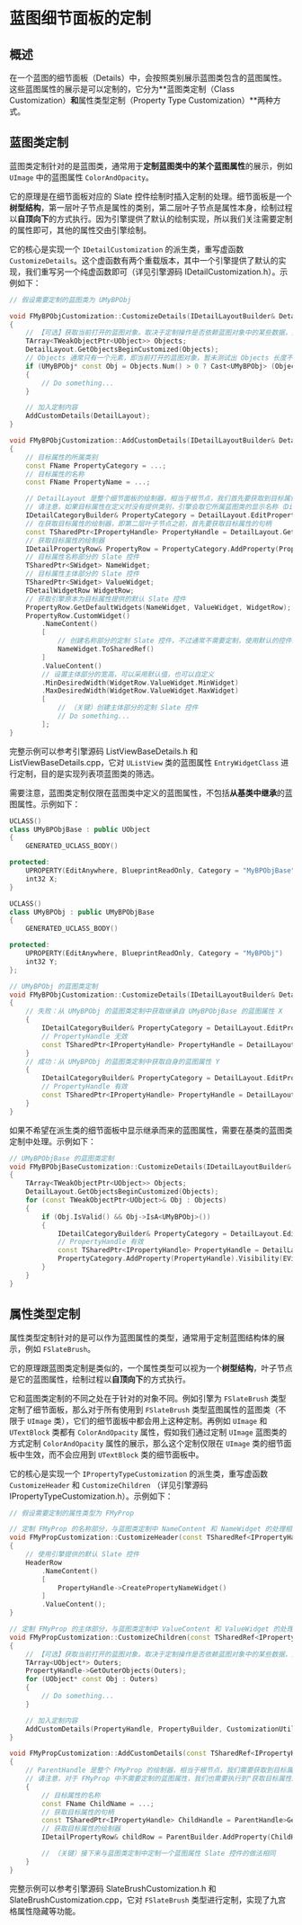 # 蓝图细节面板的定制


## 概述

在一个蓝图的细节面板（Details）中，会按照类别展示蓝图类包含的蓝图属性。这些蓝图属性的展示是可以定制的，它分为**蓝图类定制（Class Customization）**和**属性类型定制（Property Type Customization）**两种方式。


## 蓝图类定制

蓝图类定制针对的是蓝图类，通常用于**定制蓝图类中的某个蓝图属性**的展示，例如 `UImage` 中的蓝图属性 `ColorAndOpacity`。

它的原理是在细节面板对应的 Slate 控件绘制时插入定制的处理。细节面板是一个**树型结构**，第一层叶子节点是属性的类别，第二层叶子节点是属性本身，绘制过程以**自顶向下**的方式执行。因为引擎提供了默认的绘制实现，所以我们关注需要定制的属性即可，其他的属性交由引擎绘制。

它的核心是实现一个 `IDetailCustomization` 的派生类，重写虚函数 `CustomizeDetails`。这个虚函数有两个重载版本，其中一个引擎提供了默认的实现，我们重写另一个纯虚函数即可（详见引擎源码 IDetailCustomization\.h）。示例如下：

```c++
// 假设需要定制的蓝图类为 UMyBPObj

void FMyBPObjCustomization::CustomizeDetails(IDetailLayoutBuilder& DetailLayout)
{
    // 【可选】获取当前打开的蓝图对象。取决于定制操作是否依赖蓝图对象中的某些数据，如无需要可以跳过
    TArray<TWeakObjectPtr<UObject>> Objects;
    DetailLayout.GetObjectsBeginCustomized(Objects);
    // Objects 通常只有一个元素，即当前打开的蓝图对象，暂未测试出 Objects 长度不为1的情况
    if (UMyBPObj* const Obj = Objects.Num() > 0 ? Cast<UMyBPObj> (Objects[0].Get()) : nullptr)
    {
        // Do something...
    }

    // 加入定制内容
    AddCustomDetails(DetailLayout);
}

void FMyBPObjCustomization::AddCustomDetails(IDetailLayoutBuilder& DetailLayout)
{
    // 目标属性的所属类别
    const FName PropertyCategory = ...;
    // 目标属性的名称
    const FName PropertyName = ...;

    // DetailLayout 是整个细节面板的绘制器，相当于根节点，我们首先要获取到目标属性所属类别的绘制器，即第一层叶子节点
    // 请注意，如果目标属性在定义时没有提供类别，引擎会取它所属蓝图类的显示名称（DisplayName）作为默认类别名称，例如蓝图类 UMyBPObj 的默认类别名称为"My BP Obj"
    IDetailCategoryBuilder& PropertyCategory = DetailLayout.EditProperty(PropertyCategory);
    // 在获取目标属性的绘制器，即第二层叶子节点之前，首先要获取目标属性的句柄
    const TSharedPtr<IPropertyHandle> PropertyHandle = DetailLayout.GetProperty(PropertyName);
    // 获取目标属性的绘制器
    IDetailPropertyRow& PropertyRow = PropertyCategory.AddProperty(PropertyHandle);
    // 目标属性名称部分的 Slate 控件
    TSharedPtr<SWidget> NameWidget;
    // 目标属性主体部分的 Slate 控件
    TSharedPtr<SWidget> ValueWidget;
    FDetailWidgetRow WidgetRow;
    // 获取引擎原本为目标属性提供的默认 Slate 控件
    PropertyRow.GetDefaultWidgets(NameWidget, ValueWidget, WidgetRow);
    PropertyRow.CustomWidget()
        .NameContent()
        [
            // 创建名称部分的定制 Slate 控件，不过通常不需要定制，使用默认的控件即可
            NameWidget.ToSharedRef()
        ]
        .ValueContent()
        // 设置主体部分的宽高，可以采用默认值，也可以自定义
        .MinDesiredWidth(WidgetRow.ValueWidget.MinWidget)
        .MaxDesiredWidth(WidgetRow.ValueWidget.MaxWidget)
        [
            // （关键）创建主体部分的定制 Slate 控件
            // Do something...
        ];
}
```

完整示例可以参考引擎源码 ListViewBaseDetails\.h 和 ListViewBaseDetails\.cpp，它对 `UListView` 类的蓝图属性 `EntryWidgetClass` 进行定制，目的是实现列表项蓝图类的筛选。

需要注意，蓝图类定制仅限在蓝图类中定义的蓝图属性，不包括**从基类中继承**的蓝图属性。示例如下：

```c++
UCLASS()
class UMyBPObjBase : public UObject
{
    GENERATED_UCLASS_BODY()

protected:
    UPROPERTY(EditAnywhere, BlueprintReadOnly, Category = "MyBPObjBase")
    int32 X;
}

UCLASS()
class UMyBPObj : public UMyBPObjBase
{
    GENERATED_UCLASS_BODY()

protected:
    UPROPERTY(EditAnywhere, BlueprintReadOnly, Category = "MyBPObj")
    int32 Y;
};

// UMyBPObj 的蓝图类定制
void FMyBPObjCustomization::CustomizeDetails(IDetailLayoutBuilder& DetailLayout)
{
    // 失败：从 UMyBPObj 的蓝图类定制中获取继承自 UMyBPObjBase 的蓝图属性 X
    {
        IDetailCategoryBuilder& PropertyCategory = DetailLayout.EditProperty(TEXT("MyBPObjBase"));
        // PropertyHandle 无效
        const TSharedPtr<IPropertyHandle> PropertyHandle = DetailLayout.GetProperty(TEXT("X"));
    }
    // 成功：从 UMyBPObj 的蓝图类定制中获取自身的蓝图属性 Y
    {
        IDetailCategoryBuilder& PropertyCategory = DetailLayout.EditProperty(TEXT("MyBPObj"));
        // PropertyHandle 有效
        const TSharedPtr<IPropertyHandle> PropertyHandle = DetailLayout.GetProperty(TEXT("Y"));
    }
}
```

如果不希望在派生类的细节面板中显示继承而来的蓝图属性，需要在基类的蓝图类定制中处理。示例如下：

```c++
// UMyBPObjBase 的蓝图类定制
void FMyBPObjBaseCustomization::CustomizeDetails(IDetailLayoutBuilder& DetailLayout)
{
    TArray<TWeakObjectPtr<UObject>> Objects;
    DetailLayout.GetObjectsBeginCustomized(Objects);
    for (const TWeakObjectPtr<UObject>& Obj : Objects)
    {
        if (Obj.IsValid() && Obj->IsA<UMyBPObj>())
        {
            IDetailCategoryBuilder& PropertyCategory = DetailLayout.EditProperty(TEXT("MyBPObjBase"));
            // PropertyHandle 有效
            const TSharedPtr<IPropertyHandle> PropertyHandle = DetailLayout.GetProperty(TEXT("X"));
            PropertyCategory.AddProperty(PropertyHandle).Visibility(EVisibility::Collapsed);
        }
    }
}
```


## 属性类型定制

属性类型定制针对的是可以作为蓝图属性的类型，通常用于定制蓝图结构体的展示，例如 `FSlateBrush`。

它的原理跟蓝图类定制是类似的，一个属性类型可以视为一个**树型结构**，叶子节点是它的蓝图属性，绘制过程以**自顶向下**的方式执行。

它和蓝图类定制的不同之处在于针对的对象不同。例如引擎为 `FSlateBrush` 类型定制了细节面板，那么对于所有使用到 `FSlateBrush` 类型蓝图属性的蓝图类（不限于 `UImage` 类），它们的细节面板中都会用上这种定制。再例如 `UImage` 和 `UTextBlock` 类都有 `ColorAndOpacity` 属性，假如我们通过定制 `UImage` 蓝图类的方式定制 `ColorAndOpacity` 属性的展示，那么这个定制仅限在 `UImage` 类的细节面板中生效，而不会应用到 `UTextBlock` 类的细节面板中。

它的核心是实现一个 `IPropertyTypeCustomization` 的派生类，重写虚函数 `CustomizeHeader` 和 `CustomizeChildren` （详见引擎源码 IPropertyTypeCustomization\.h）。示例如下：

```c++
// 假设需要定制的属性类型为 FMyProp

// 定制 FMyProp 的名称部分，与蓝图类定制中 NameContent 和 NameWidget 的处理相似，通常不需要定制，使用默认方式即可
void FMyPropCustomization::CustomizeHeader(const TSharedRef<IPropertyHandle>& PropertyHandle, FDetailWidgetRow& HeaderRow, IPropertyTypeCustomizationUtils& CustomizationUtils)
{
    // 使用引擎提供的默认 Slate 控件
	HeaderRow
        .NameContent()
        [
            PropertyHandle->CreatePropertyNameWidget()
        ]
        .ValueContent();
}

// 定制 FMyProp 的主体部分，与蓝图类定制中 ValueContent 和 ValueWidget 的处理相似，属于关键部分
void FMyPropCustomization::CustomizeChildren(const TSharedRef<IPropertyHandle> PropertyHandle, FDetailChildrenBuilder& PropertyBuilder, IPropertyTypeCustomizationUtils& CustomizationUtils)
{
    // 【可选】获取当前打开的蓝图对象。取决于定制操作是否依赖蓝图对象中的某些数据，如无需要可以跳过
    TArray<UObject*> Outers;
    PropertyHandle->GetOuterObjects(Outers);
    for (UObject* const Obj : Outers)
    {
        // Do something...
    }

    // 加入定制内容
    AddCustomDetails(PropertyHandle, PropertyBuilder, CustomizationUtils);
}

void FMyPropCustomization::AddCustomDetails(const TSharedRef<IPropertyHandle> ParentHandle, FDetailChildrenBuilder& ParentBuilder, IPropertyTypeCustomizationUtils& CustomizationUtils)
{
    // ParentHandle 是整个 FMyProp 的绘制器，相当于根节点，我们需要获取到目标属性的绘制器，即叶子节点
    // 请注意，对于 FMyProp 中不需要定制的蓝图属性，我们也需要执行到"获取目标属性的绘制器"这一步，否则这些蓝图属性将会丢失。因此以下代码块可以理解为一个循环语句的主体，执行次数等于 FMyProp 中的蓝图属性数目
    {
        // 目标属性的名称
        const FName ChildName = ...;
        // 获取目标属性的句柄
        const TSharedPtr<IPropertyHandle> ChildHandle = ParentHandle>GetChildHandle(ChildName);
        // 获取目标属性的绘制器
        IDetailPropertyRow& childRow = ParentBuilder.AddProperty(ChildHandle.ToSharedRef());

        // （关键）接下来与蓝图类定制中定制一个蓝图属性 Slate 控件的做法相同
    }
}
```

完整示例可以参考引擎源码 SlateBrushCustomization\.h 和 SlateBrushCustomization\.cpp，它对 `FSlateBrush` 类型进行定制，实现了九宫格属性隐藏等功能。
